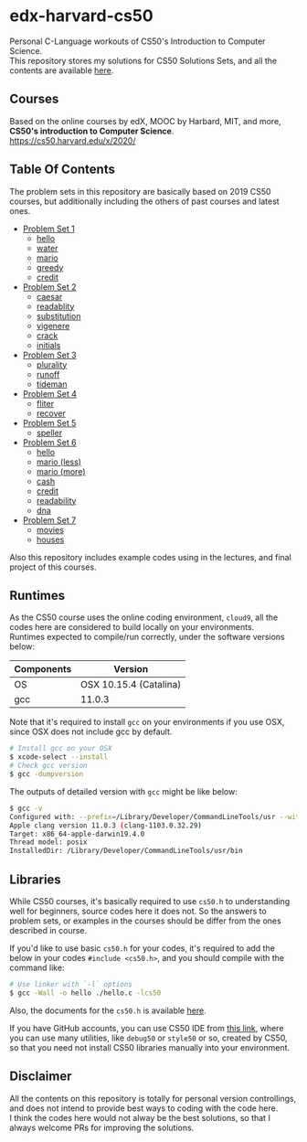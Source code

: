 # edx-harvard-cs50

Personal C-Language workouts of CS50's Introduction to Computer Science.  
This repository stores my solutions for CS50 Solutions Sets, and all the contents are available [here](https://cs50.harvard.edu/x/2019/).  

## Courses

Based on the online courses by edX, MOOC by Harbard, MIT, and more, **CS50's introduction to Computer Science**.  
<https://cs50.harvard.edu/x/2020/>

## Table Of Contents

The problem sets in this repository are basically based on 2019 CS50 courses, but additionally including the others of past courses and latest ones.  

- [Problem Set 1](https://github.com/hwakabh/edx-harvard-cs50/tree/master/week1/)
  - [hello](https://github.com/hwakabh/edx-harvard-cs50/tree/master/week1/psets/hello/)
  - [water](https://github.com/hwakabh/edx-harvard-cs50/tree/master/week1/psets/water/)
  - [mario](https://github.com/hwakabh/edx-harvard-cs50/tree/master/week1/psets/mario/)
  - [greedy](https://github.com/hwakabh/edx-harvard-cs50/tree/master/week1/psets/greedy/)
  - [credit](https://github.com/hwakabh/edx-harvard-cs50/tree/master/week1/psets/credit/)
- [Problem Set 2](https://github.com/hwakabh/edx-harvard-cs50/tree/master/week2)
  - [caesar](https://github.com/hwakabh/edx-harvard-cs50/tree/master/week2/psets/caesar)
  - [readablity](https://github.com/hwakabh/edx-harvard-cs50/tree/master/week2/psets/readability)
  - [substitution](https://github.com/hwakabh/edx-harvard-cs50/tree/master/week2/psets/substitution)
  - [vigenere](https://github.com/hwakabh/edx-harvard-cs50/tree/master/week2/psets/vigenere)
  - [crack](https://github.com/hwakabh/edx-harvard-cs50/tree/master/week2/psets/crack)
  - [initials](https://github.com/hwakabh/edx-harvard-cs50/tree/master/week2/psets/initials)
- [Problem Set 3](https://github.com/hwakabh/edx-harvard-cs50/tree/master/week3/)
  - [plurality](https://github.com/hwakabh/edx-harvard-cs50/tree/master/week3/psets/plurality)
  - [runoff](https://github.com/hwakabh/edx-harvard-cs50/tree/master/week3/psets/runoff)
  - [tideman](https://github.com/hwakabh/edx-harvard-cs50/tree/master/week3/psets/tideman)
- [Problem Set 4](https://github.com/hwakabh/edx-harvard-cs50/tree/master/week4/)
  - [fliter](https://github.com/hwakabh/edx-harvard-cs50/tree/master/week4/psets/filter)
  - [recover](https://github.com/hwakabh/edx-harvard-cs50/tree/master/week4/psets/recover)
- [Problem Set 5](https://github.com/hwakabh/edx-harvard-cs50/tree/master/week5/)
  - [speller](https://github.com/hwakabh/edx-harvard-cs50/tree/master/week5/psets/speller)
- [Problem Set 6](https://github.com/hwakabh/edx-harvard-cs50/tree/master/week6/)
  - [hello](https://github.com/hwakabh/edx-harvard-cs50/tree/master/week6/psets/hello)
  - [mario (less)](https://github.com/hwakabh/edx-harvard-cs50/tree/master/week6/psets/mario/less)
  - [mario (more)](https://github.com/hwakabh/edx-harvard-cs50/tree/master/week6/psets/mario/more)
  - [cash](https://github.com/hwakabh/edx-harvard-cs50/tree/master/week6/psets/cash)
  - [credit](https://github.com/hwakabh/edx-harvard-cs50/tree/master/week6/psets/credit)
  - [readability](https://github.com/hwakabh/edx-harvard-cs50/tree/master/week6/psets/readability)
  - [dna](https://github.com/hwakabh/edx-harvard-cs50/tree/master/week6/psets/dna)
- [Problem Set 7](https://github.com/hwakabh/edx-harvard-cs50/tree/master/week7/)
  - [movies](https://github.com/hwakabh/edx-harvard-cs50/tree/master/week7/psets/movies)
  - [houses](https://github.com/hwakabh/edx-harvard-cs50/tree/master/week7/psets/houses)

Also this repository includes example codes using in the lectures, and final project of this courses.  

## Runtimes

As the CS50 course uses the online coding environment, `cloud9`, all the codes here are considered to build locally on your environments.  
Runtimes expected to compile/run correctly, under the software versions below:  

| Components | Version |
| --- | --- |
| OS | OSX 10.15.4 (Catalina) |
| gcc | 11.0.3 |

Note that it's required to install `gcc` on your environments if you use OSX, since OSX does not include gcc by default.  

```bash
# Install gcc on your OSX
$ xcode-select --install
# Check gcc version
$ gcc -dumpversion
```

The outputs of detailed version with `gcc` might be like below:  

```bash
$ gcc -v
Configured with: --prefix=/Library/Developer/CommandLineTools/usr --with-gxx-include-dir=/Library/Developer/CommandLineTools/SDKs/MacOSX.sdk/usr/include/c++/4.2.1
Apple clang version 11.0.3 (clang-1103.0.32.29)
Target: x86_64-apple-darwin19.4.0
Thread model: posix
InstalledDir: /Library/Developer/CommandLineTools/usr/bin
```

## Libraries

While CS50 courses, it's basically required to use `cs50.h` to understanding well for beginners, source codes here it does not. So the answers to problem sets, or examples in the courses should be differ from the ones described in course.  

If you'd like to use basic `cs50.h` for your codes, it's required to add the below in your codes `#include <cs50.h>`, and you should compile with the command like:

```bash
# Use linker with `-l` options
$ gcc -Wall -o hello ./hello.c -lcs50
```

Also, the documents for the `cs50.h` is available [here](https://man.cs50.io/).  

If you have GitHub accounts, you can use CS50 IDE from [this link](https://ide.cs50.io), where you can use many utilities, like `debug50` or `style50` or so, created by CS50, so that you need not install CS50 libraries manually into your environment.  

## Disclaimer

All the contents on this repository is totally for personal version controllings, and does not intend to provide best ways to coding with the code here.  
I think the codes here would not alway be the best solutions, so that I always welcome PRs for improving the solutions.  
